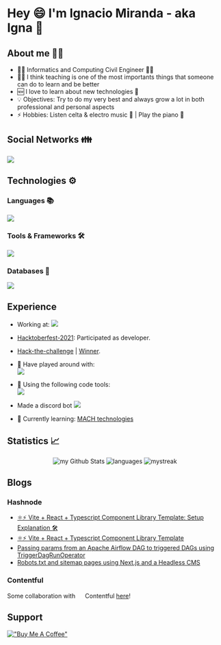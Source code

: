 # Hey 😄 I'm Ignacio Miranda - aka Igna 👋

## About me 👨‍💻

- 👨‍🎓 Informatics and Computing Civil Engineer 🧑‍🎓
- 🧑‍🏫 I think teaching is one of the most importants things that someone can do to learn and be better
- 🆕 I love to learn about new technologies 🎈
- 💡 Objectives: Try to do my very best and always grow a lot in both professional and personal aspects
- ⚡ Hobbies: Listen celta & electro music 🎵 | Play the piano 🎹

## Social Networks 👪

<a href="https://linkedin.com/in/ignacio-miranda-figueroa" target="blank"><img src="https://skillicons.dev/icons?i=linkedin"/></a>

## Technologies ⚙️

### Languages 📚

[![](https://skillicons.dev/icons?i=html,css,js)](https://skillicons.dev)

### Tools & Frameworks 🛠️

[![](https://skillicons.dev/icons?i=sass,nodejs,nextjs,nestjs,discord,git,github,vscode)](https://skillicons.dev)

### Databases 💾

[![](https://skillicons.dev/icons?i=postgres,mongo)](https://skillicons.dev)

## Experience

- Working at: <a href="https://reign.cl/"><img src="https://img.shields.io/static/v1?&label=&message=Apply%20Digital&color=blue&logo=goldenline&logoColor=white" /></a>
- [Hacktoberfest-2021](https://hacktoberfest.digitalocean.com/): Participated as developer.
- [Hack-the-challenge](https://www.hackthechallenge.cl/) | [Winner](https://cl.nttdata.com/newsfolder/alumnos-de-la-ucn-ganan-hackaton-con-proyecto-tecnologico-para-la-salud).
- 🔬 Have played around with: <br/>
[![](https://skillicons.dev/icons?i=aws,gcp,java,cpp,cs)](https://skillicons.dev)

- 🔧 Using the following code tools: <br/>
[![](https://skillicons.dev/icons?i=vscode,git,github)](https://skillicons.dev)

- Made a discord bot <a href="https://discord.com/oauth2/authorize?client_id=768272679051591691&permissions=8&scope=bot"><img src="https://img.shields.io/static/v1?&label=&message=Chibi Knight&color=purple&logo=discord" /></a>
- 🌱 Currently learning: <a href="https://machalliance.org/">MACH technologies</a>

## Statistics 📈

<p align="center">
  <img src="https://github-readme-stats.vercel.app/api?username=IgnacioNMiranda&include_all_commits=true&count_private=true&show_icons=true&line_height=20&title_color=2B5BBD&icon_color=1124BB&text_color=A1A1A1&bg_color=0,000000,130F40" alt="my Github Stats"/>

  <img src="https://github-readme-stats.vercel.app/api/top-langs?username=IgnacioNMiranda&show_icons=true&locale=en&layout=compact&theme=chartreuse-dark" alt="languages" />


  <img src="https://github-readme-streak-stats.herokuapp.com/?user=IgnacioNMiranda&theme=tokyonight" alt="mystreak"/>
</p>

## Blogs

### Hashnode
<!-- HASHNODE:START -->
- [⚛️⚡ Vite + React + Typescript Component Library Template: Setup Explanation 🛠️](https://igna.hashnode.dev/vite-react-typescript-component-library-template-setup-explanation)
- [⚛️⚡ Vite + React + Typescript Component Library Template](https://igna.hashnode.dev/vite-react-typescript-component-library-template)
- [Passing params from an Apache Airflow DAG to triggered DAGs using TriggerDagRunOperator](https://igna.hashnode.dev/passing-params-from-an-apache-airflow-dag-to-triggered-dags-using-triggerdagrunoperator)
- [Robots.txt and sitemap pages using Next.js and a Headless CMS](https://igna.hashnode.dev/robots-and-sitemap-pages-using-nextjs-and-a-headless-cms)
<!-- HASHNODE:END -->

### Contentful

Some collaboration with <img src="https://seeklogo.com/images/C/contentful-logo-C395C545BF-seeklogo.com.png" width="15"/> Contentful [here](https://www.contentful.com/blog/author/ignacio-miranda-figueroa)!

## Support

[!["Buy Me A Coffee"](https://www.buymeacoffee.com/assets/img/custom_images/orange_img.png)](https://www.buymeacoffee.com/igna)
